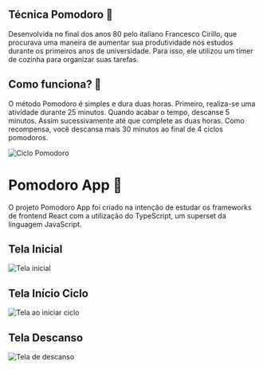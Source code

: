 
## Técnica Pomodoro 🍅
Desenvolvida no final dos anos 80 pelo italiano Francesco Cirillo, que procurava uma maneira de aumentar sua produtividade nos estudos durante os primeiros anos de universidade. Para isso, ele utilizou um timer de cozinha para organizar suas tarefas.

## Como funciona? 🍅
O método Pomodoro é simples e dura duas horas. Primeiro, realiza-se uma atividade durante 25 minutos. Quando acabar o tempo, descanse 5 minutos. Assim sucessivamente até que complete as duas horas. Como recompensa, você descansa mais 30 minutos ao final de 4 ciclos pomodoros.

![Ciclo Pomodoro](https://www.napratica.org.br/wp-content/webp-express/webp-images/uploads/2021/04/ciclo-tecnica-pomodoro-1024x683.jpg.webp)

# Pomodoro App 🍅
O projeto Pomodoro App foi criado na intenção de estudar os frameworks de frontend React com a utilização do TypeScript, um superset da linguagem JavaScript.

## Tela Inicial
![Tela inicial](https://i.imgur.com/pjK4WM2.png)

## Tela Início Ciclo
![Tela ao iniciar ciclo](https://i.imgur.com/MvD4Ppn.png)

## Tela Descanso
![Tela de descanso](https://i.imgur.com/jgM2QX5.png)
